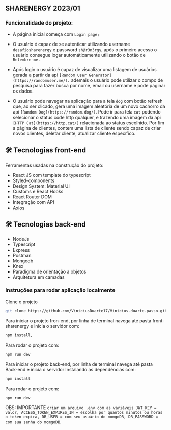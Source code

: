 ## SHARENERGY 2023/01

### Funcionalidade do projeto:

* A página inicial começa com ```Login page;```

* O usuário é capaz de se autenticar utilizando username ```desafiosharenergy``` e password ```sh@r3n3rgy```,
após o primeiro acesso o usuário consegue logar automáticamente utilizando o botão de ```Relembre-me.```

* Após login o usuário é capaz de visualizar uma listagem de usuários gerada a partir da api 
```[Random User Generator](https://randomuser.me/).``` ademais o usuário pode utilizar o compo de pesquisa para fazer busca por nome, email ou username e pode paginar os dados.

* O usuário pode navegar na aplicação para a tela ```dog``` com botão refresh que, ao ser clicado, gera uma imagem aleatória de um novo cachorro da api `[Random Dog](https://random.dog/)`. Pode ir para tela `cat` podendo selecionar o status code http qualquer, e trazendo uma imagem da api `[HTTP Cat](https://http.cat/)` relacionada ao status escolhido. Por fim a página de clientes, contem uma lista de cliente sendo capaz de criar novos clientes, deletar cliente, atualizar cliente específico.


<h2> 🛠 Tecnologias front-end </h2>

Ferramentas usadas na construção do projeto:

* React JS com template do typescript
* Styled-components
* Design System: Material UI
* Customs e React Hooks
* React Router DOM
* Integração com API
* Axios

<h2> 🛠 Tecnologias back-end </h2>

* NodeJs
* Typescript
* Express
* Postman
* Mongodb
* Knex
* Paradigma de orientação a objetos
* Arquitetura em camadas


 ### Instruções para rodar aplicação localmente
 
 Clone o projeto

```bash
git clone https://github.com/ViniciusDuarte17/Vinicius-duarte-passo.git
```


Para iniciar o projeto fron-end, por linha de terminal navega até pasta front-sharenergy e inicia o servidor com:
```bash
npm install,
```
Para rodar o projeto com:
```
npm run dev 
```

Para iniciar o projeto back-end, por linha de terminal navega até pasta Back-end e inicia o servidor Instalando as dependências com:

```bash
npm install
```
Para rodar o projeto com:
```
npm run dev 
``` 

OBS: IMPORTANTE `criar um arquivo .env com as variáveis JWT_KEY = valor, ACCESS_TOKEN_EXPIRES_IN = escolha por quantos minutos ou horas o token expira, DB_USER = com seu usuário do momgoDB, DB_PASSWORD = com sua senha do momgoDB`.